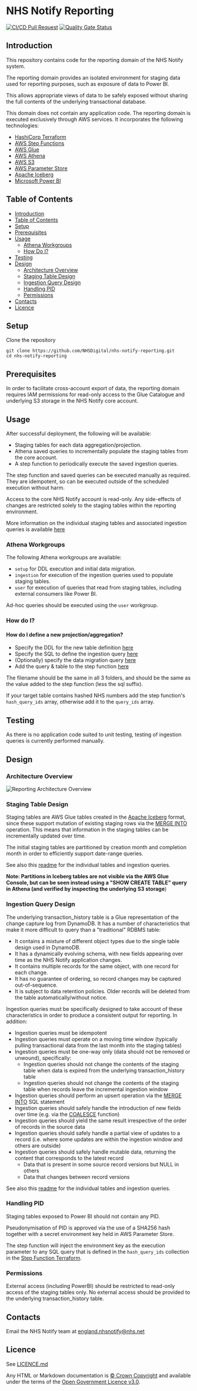 # NHS Notify Reporting

[![CI/CD Pull Request](https://github.com/NHSDigital/nhs-notify-reporting/actions/workflows/cicd-1-pull-request.yaml/badge.svg)](https://github.com/NHSDigital/nhs-notify-reporting/actions/workflows/cicd-1-pull-request.yaml)
[![Quality Gate Status](https://sonarcloud.io/api/project_badges/measure?project=NHSDigital_nhs-notify-reporting&metric=alert_status)](https://sonarcloud.io/summary/new_code?id=NHSDigital_nhs-notify-reporting)

## Introduction

This repository contains code for the reporting domain of the NHS Notify system.

The reporting domain provides an isolated environment for staging data used for reporting purposes, such as exposure of data to Power BI.

This allows appropriate views of data to be safely exposed without sharing the full contents of the underlying transactional database.

This domain does not contain any application code. The reporting domain is executed exclusively through AWS services. It incorporates the following technologies:

- [HashiCorp Terraform](https://developer.hashicorp.com/terraform)
- [AWS Step Functions](https://docs.aws.amazon.com/step-functions/latest/dg/welcome.html)
- [AWS Glue](https://docs.aws.amazon.com/glue/latest/dg/what-is-glue.html)
- [AWS Athena](https://docs.aws.amazon.com/athena/latest/ug/what-is.html)
- [AWS S3](https://docs.aws.amazon.com/AmazonS3/latest/userguide/Welcome.html)
- [AWS Parameter Store](https://docs.aws.amazon.com/systems-manager/latest/userguide/systems-manager-parameter-store.html)
- [Apache Iceberg](https://iceberg.apache.org/)
- [Microsoft Power BI](https://learn.microsoft.com/en-us/power-bi/)

## Table of Contents

- [Introduction](#introduction)
- [Table of Contents](#table-of-contents)
- [Setup](#setup)
- [Prerequisites](#prerequisites)
- [Usage](#usage)
  - [Athena Workgroups](#athena-workgroups)
  - [How Do I?](#how-do-i)
- [Testing](#testing)
- [Design](#design)
  - [Architecture Overview](#architecture-overview)
  - [Staging Table Design](#staging-table-design)
  - [Ingestion Query Design](#ingestion-query-design)
  - [Handling PID](#handling-pid)
  - [Permissions](#permissions)
- [Contacts](#contacts)
- [Licence](#licence)

## Setup

Clone the repository

```shell
git clone https://github.com/NHSDigital/nhs-notify-reporting.git
cd nhs-notify-reporting
```

## Prerequisites

In order to facilitate cross-account export of data, the reporting domain requires IAM permissions for read-only access to the Glue Catalogue and underlying S3 storage in the NHS Notify core account.

## Usage

After successful deployment, the following will be available:

- Staging tables for each data aggregation/projection.
- Athena saved queries to incrementally populate the staging tables from the core account.
- A step function to periodically execute the saved ingestion queries.

The step function and saved queries can be executed manually as required. They are idempotent, so can be executed outside of the scheduled execution without harm.

Access to the core NHS Notify account is read-only. Any side-effects of changes are restricted solely to the staging tables within the reporting environment.

More information on the individual staging tables and associated ingestion queries is available [here](/infrastructure/terraform/components/reporting/scripts/sql/README.md)

### Athena Workgroups

The following Athena workgroups are available:

- `setup` for DDL execution and initial data migration.
- `ingestion` for execution of the ingestion queries used to populate staging tables.
- `user` for execution of queries that read from staging tables, including external consumers like Power BI.

Ad-hoc queries should be executed using the `user` workgroup.

### How do I?

#### How do I define a new projection/aggregation?

- Specify the DDL for the new table definition [here](/infrastructure/terraform/components/reporting/scripts/sql/tables/)
- Specify the SQL to define the ingestion query [here](/infrastructure/terraform/components/reporting/scripts/sql/queries/)
- (Optionally) specify the data migration query [here](/infrastructure/terraform/components/reporting/scripts/sql/migration/)
- Add the query & table to the step function [here](/infrastructure/terraform/components/reporting/sfn_state_machine_athena.tf)

The filename should be the same in all 3 folders, and should be the same as the value added to the step function (less the sql suffix).

If your target table contains hashed NHS numbers add the step function's `hash_query_ids` array, otherwise add it to the `query_ids` array.

## Testing

As there is no application code suited to unit testing, testing of ingestion queries is currently performed manually.

## Design

### Architecture Overview

![Reporting Architecture Overview](/docs/diagrams/reporting.png)

### Staging Table Design

Staging tables are AWS Glue tables created in the [Apache Iceberg](https://iceberg.apache.org/) format, since these support mutation of existing staging rows via the [MERGE INTO](https://docs.aws.amazon.com/athena/latest/ug/merge-into-statement.html) operation. This means that information in the staging tables can be incrementally updated over time.

The initial staging tables are partitioned by creation month and completion month in order to efficiently support date-range queries.

See also this [readme](/infrastructure/terraform/components/reporting/scripts/sql/README.md) for the individual tables and ingestion queries.

**Note: Partitions in Iceberg tables are not visible via the AWS Glue Console, but can be seen instead using a "SHOW CREATE TABLE" query in Athena (and verified by inspecting the underlying S3 storage**)

### Ingestion Query Design

The underlying transaction_history table is a Glue representation of the change capture log from DynamoDB. It has a number of characteristics that make it more difficult to query than a "traditional" RDBMS table:

- It contains a mixture of different object types due to the single table design used in DynamoDB.
- It has a dynamically evolving schema, with new fields appearing over time as the NHS Notify application changes.
- It contains multiple records for the same object, with one record for each change.
- It has no guarantee of ordering, so record changes may be captured out-of-sequence.
- It is subject to data retention policies. Older records will be deleted from the table automatically/without notice.

Ingestion queries must be specifically designed to take account of these characteristics in order to produce a consistent output for reporting. In addition:

- Ingestion queries must be idempotent
- Ingestion queries must operate on a moving time window (typically pulling transactional data from the last month into the staging tables)
- Ingestion queries must be one-way only (data should not be removed or unwound), specifically:
  - Ingestion queries should not change the contents of the staging table when data is expired from the underlying transaction_history table
  - Ingestion queries should not change the contents of the staging table when records leave the incremental ingestion window
- Ingestion queries should perform an upsert operation via the [MERGE INTO](https://docs.aws.amazon.com/athena/latest/ug/merge-into-statement.html) SQL statement
- Ingestion queries should safely handle the introduction of new fields over time (e.g. via the [COALESCE](https://trino.io/docs/current/functions/conditional.html#coalesce) function)
- Ingestion queries should yield the same result irrespective of the order of records in the source data
- Ingestion queries should safely handle a partial view of updates to a record (i.e. where some updates are within the ingestion window and others are outside)
- Ingestion queries should safely handle mutable data, returning the content that corresponds to the latest record
  - Data that is present in some source record versions but NULL in others
  - Data that changes between record versions

See also this [readme](/infrastructure/terraform/components/reporting/scripts/sql/README.md) for the individual tables and ingestion queries.

### Handling PID

Staging tables exposed to Power BI should not contain any PID.

Pseudonymisation of PID is approved via the use of a SHA256 hash together with a secret environment key held in AWS Parameter Store.

The step function will inject the environment key as the execution parameter to any SQL query that is defined in the `hash_query_ids` collection in the [Step Function Terraform](./infrastructure/terraform/components/reporting/sfn_state_machine_athena.tf).

### Permissions

External access (including PowerBI) should be restricted to read-only access of the staging tables only. No external access should be provided to the underlying transaction_history table.

## Contacts

Email the NHS Notify team at <england.nhsnotify@nhs.net>

## Licence

See [LICENCE.md](./LICENCE.md)

Any HTML or Markdown documentation is [© Crown Copyright](https://www.nationalarchives.gov.uk/information-management/re-using-public-sector-information/uk-government-licensing-framework/crown-copyright/) and available under the terms of the [Open Government Licence v3.0](https://www.nationalarchives.gov.uk/doc/open-government-licence/version/3/).
